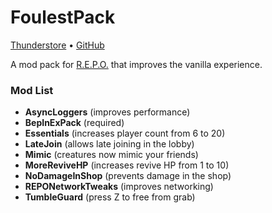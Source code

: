 # FoulestPack

[Thunderstore](https://thunderstore.io/c/repo/p/Foulest/FoulestPack/)
• [GitHub](https://github.com/Foulest/FoulestPack)

A mod pack for [R.E.P.O.](https://store.steampowered.com/app/3241660/REPO/) that improves the vanilla experience.

### Mod List
- **AsyncLoggers** (improves performance)
- **BepInExPack** (required)
- **Essentials** (increases player count from 6 to 20)
- **LateJoin** (allows late joining in the lobby)
- **Mimic** (creatures now mimic your friends)
- **MoreReviveHP** (increases revive HP from 1 to 10)
- **NoDamageInShop** (prevents damage in the shop)
- **REPONetworkTweaks** (improves networking)
- **TumbleGuard** (press Z to free from grab)
